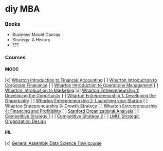 # diy MBA

### Books
- Business Model Canvas
- Strategy: A History
- ???

### Courses
#### MOOC
[x] [Wharton Introduction to Financial Accounting](https://www.coursera.org/learn/wharton-accounting)
[ ] [Wharton Introduction to Corporate Finanance](https://www.coursera.org/learn/wharton-finance)
[ ] [Wharton Introduction to Operations Management](https://www.coursera.org/learn/wharton-operations)
[ ] [Wharton Introduction to Marketing](https://www.coursera.org/learn/wharton-marketing)
[x] [Wharton Entrepreneurship 1: Developing the Opportunity](https://www.coursera.org/learn/wharon-entrepreneurship-opportunity)
[ ] [Wharton Entrepreneurship 1: Developing the Opportunity](https://www.coursera.org/learn/wharon-entrepreneurship-opportunity)
[ ] [Wharton Entrepreneurship 2: Launching your Startup](https://www.coursera.org/learn/wharton-launching-startup)
[ ] [Wharton Entrepreneurship 3: Growth Strategy](https://www.coursera.org/learn/growth-strategy)
[ ] [Wharton Entrepreneurship 4: Financing and Profitibility](https://www.coursera.org/learn/wharon-entrepreneurship-financing-profitabilty)
[ ] [Stanford Organizational Analysis](https://www.coursera.org/learn/organizational-analysis)
[ ] [Competitive Strategy 1](https://www.coursera.org/learn/competitive-strategy)
[ ] [Competitive Strategy 2](https://www.coursera.org/learn/advanced-competitive-strategy)
[ ] [LMU: Strategic Organization Design](https://www.coursera.org/learn/organization-design)

#### IRL
[x] [General Assembly Data Science 11wk course](https://generalassemb.ly/education/data-science)
